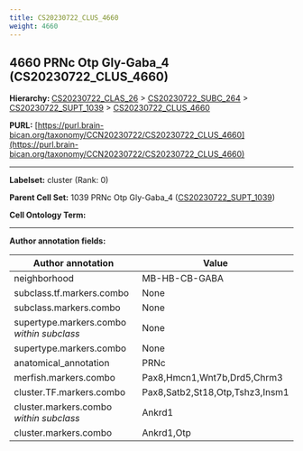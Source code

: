 ```yaml
---
title: CS20230722_CLUS_4660
weight: 4660
---
```

## 4660 PRNc Otp Gly-Gaba_4 (CS20230722_CLUS_4660)
<b>Hierarchy: </b>
[CS20230722_CLAS_26](../CS20230722_CLAS_26) >
[CS20230722_SUBC_264](../CS20230722_SUBC_264) >
[CS20230722_SUPT_1039](../CS20230722_SUPT_1039) >
[CS20230722_CLUS_4660](../CS20230722_CLUS_4660)

**PURL:** [https://purl.brain-bican.org/taxonomy/CCN20230722/CS20230722_CLUS_4660](https://purl.brain-bican.org/taxonomy/CCN20230722/CS20230722_CLUS_4660)

---


**Labelset:** cluster (Rank: 0)

**Parent Cell Set:** 1039 PRNc Otp Gly-Gaba_4 ([CS20230722_SUPT_1039](../CS20230722_SUPT_1039))



**Cell Ontology Term:** 

[MARKER GENES.]: #


---

[TRANSFERRED ANNOTATIONS.]: #


[AUTHOR ANNOTATION FIELDS.]: #


**Author annotation fields:**

| Author annotation | Value |
|-------------------|-------|
|neighborhood|MB-HB-CB-GABA|
|subclass.tf.markers.combo|None|
|subclass.markers.combo|None|
|supertype.markers.combo _within subclass_|None|
|supertype.markers.combo|None|
|anatomical_annotation|PRNc|
|merfish.markers.combo|Pax8,Hmcn1,Wnt7b,Drd5,Chrm3|
|cluster.TF.markers.combo|Pax8,Satb2,St18,Otp,Tshz3,Insm1|
|cluster.markers.combo _within subclass_|Ankrd1|
|cluster.markers.combo|Ankrd1,Otp|
